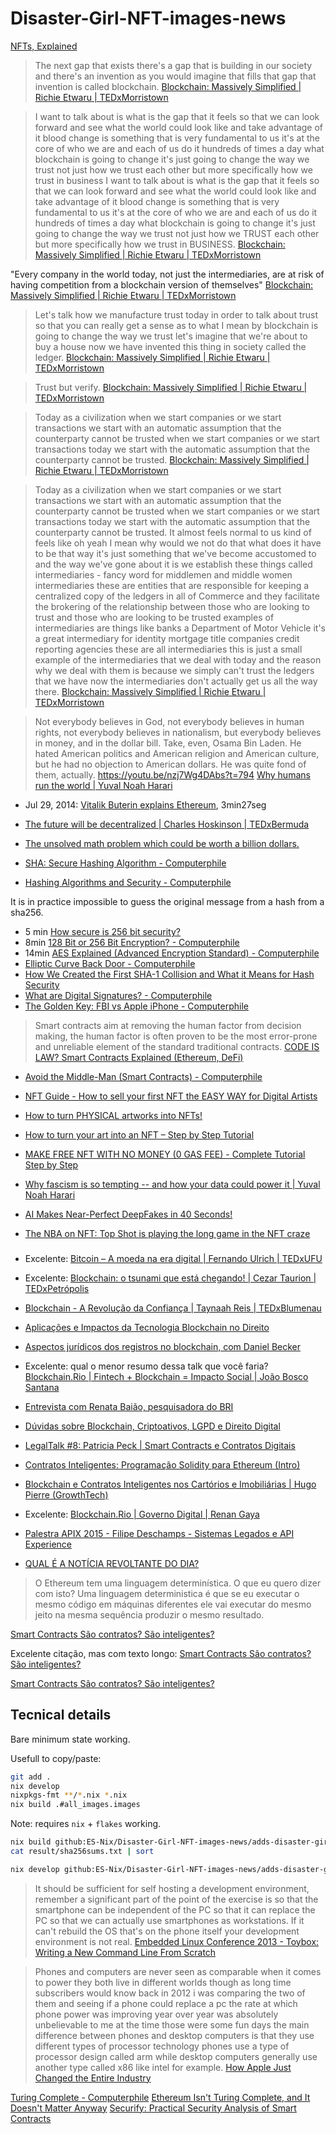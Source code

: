 # Disaster-Girl-NFT-images-news


[NFTs, Explained](https://www.youtube.com/watch?v=Oz9zw7-_vhM)



> The next gap that exists there's a gap that is building in our society and there's an invention as
you would imagine that fills that gap that invention is called blockchain.
[Blockchain: Massively Simplified | Richie Etwaru | TEDxMorristown](https://www.youtube.com/embed/k53LUZxUF50?start=234&end=243&version=3)

> I want to talk about is what is the gap that it feels so that we can look forward and see what the world could
look like and take advantage of it blood change is something that is very fundamental to us it's at the core of
who we are and each of us do it hundreds of times a day what blockchain is going to change it's just going to 
change the way we trust not just how we trust each other but more specifically how we trust in business I want
to talk about is what is the gap that it feels so that we can look forward and see what the world could look 
like and take advantage of it blood change is something that is very fundamental to us it's at the core of who we 
are and each of us do it hundreds of times a day what blockchain is going to change it's just going to change 
the way we trust not just how we TRUST each other but more specifically how we trust in BUSINESS.
[Blockchain: Massively Simplified | Richie Etwaru | TEDxMorristown](https://www.youtube.com/embed/k53LUZxUF50?start=260&end=288&version=3)

"Every company in the world today, not just the intermediaries, are at risk of having competition 
from a blockchain version of themselves"
[Blockchain: Massively Simplified | Richie Etwaru | TEDxMorristown](https://www.youtube.com/embed/k53LUZxUF50?start=260&end=288&version=3)

> Let's talk how we manufacture trust today in order to talk about trust so that you can really get a sense as to 
what I mean by blockchain is going to change the way we trust let's imagine that we're about to buy a house now we
have invented this thing in society called the ledger.
> [Blockchain: Massively Simplified | Richie Etwaru | TEDxMorristown](https://www.youtube.com/embed/k53LUZxUF50?start=417&end=437&version=3)
 
> Trust but verify. [Blockchain: Massively Simplified | Richie Etwaru | TEDxMorristown](https://www.youtube.com/embed/k53LUZxUF50?start=560&end=561&version=3)

> Today as a civilization when we start companies or we start transactions we start with an automatic assumption that
the counterparty cannot be trusted when we start companies or we start transactions today we start with the automatic
> assumption that the counterparty cannot be trusted.
 [Blockchain: Massively Simplified | Richie Etwaru | TEDxMorristown](https://www.youtube.com/embed/k53LUZxUF50?start=566&end=580&version=3)
  

> Today as a civilization when we start companies or we start transactions we start with an automatic assumption that
> the counterparty cannot be trusted when we start companies or we start transactions today we start with the automatic
> assumption that the counterparty cannot be trusted. It almost feels normal to us kind of feels like oh yeah I mean
> why would we not do that what does it have to be that way it's just something that we've become accustomed to and
> the way we've gone about it is we establish these things called intermediaries - fancy word for middlemen and middle
> women intermediaries these are entities that are responsible for keeping a centralized copy of the ledgers in all
> of Commerce and they facilitate the brokering of the relationship between those who are looking to trust and those
> who are looking to be trusted examples of intermediaries are things like banks a Department of Motor Vehicle it's a 
> great intermediary for identity mortgage title companies credit reporting agencies these are all intermediaries this 
> is just a small example of the intermediaries that we deal with today and the reason why we deal with them is because 
>  we simply can't trust the ledgers that we have now the intermediaries don't actually get us all the way there.
[Blockchain: Massively Simplified | Richie Etwaru | TEDxMorristown](https://www.youtube.com/embed/k53LUZxUF50?start=577&end=626&version=3)


> Not everybody believes in God, not everybody believes in human rights, not everybody believes in nationalism, 
but everybody believes in money, and in the dollar bill. Take, even, Osama Bin Laden. He hated American politics
and American religion and American culture, but he had no objection to American dollars. He was quite fond of
them, actually. 
https://youtu.be/nzj7Wg4DAbs?t=794
[Why humans run the world | Yuval Noah Harari](https://www.youtube.com/embed/nzj7Wg4DAbs?start=768&end=791&version=3)

- Jul 29, 2014: [Vitalik Buterin explains Ethereum](https://www.youtube.com/watch?v=TDGq4aeevgY), 3min27seg

- [The future will be decentralized | Charles Hoskinson | TEDxBermuda](https://www.youtube.com/watch?v=97ufCT6lQcY)


- [The unsolved math problem which could be worth a billion dollars.](https://www.youtube.com/watch?v=8COArd_EREw)
- [SHA: Secure Hashing Algorithm - Computerphile](https://www.youtube.com/watch?v=DMtFhACPnTY)
- [Hashing Algorithms and Security - Computerphile](https://www.youtube.com/watch?v=b4b8ktEV4Bg)

It is in practice impossible to guess the original message from a hash from a sha256.
- 5 min [How secure is 256 bit security?](https://www.youtube.com/watch?v=S9JGmA5_unY)
- 8min [128 Bit or 256 Bit Encryption? - Computerphile](https://www.youtube.com/watch?v=pgzWxOtk1zg)
- 14min [AES Explained (Advanced Encryption Standard) - Computerphile](https://www.youtube.com/watch?v=O4xNJsjtN6E)
- [Elliptic Curve Back Door - Computerphile](https://www.youtube.com/watch?v=nybVFJVXbww)
- [How We Created the First SHA-1 Collision and What it Means for Hash Security](https://www.youtube.com/watch?v=Zl1TZJGfvPo)
- [What are Digital Signatures? - Computerphile](https://www.youtube.com/watch?v=s22eJ1eVLTU)
- [The Golden Key: FBI vs Apple iPhone - Computerphile](https://www.youtube.com/watch?v=6RNKtwAGvqc)


> Smart contracts aim at removing the human factor from decision making, the human factor is often proven
to be the most error-prone and unreliable element of the standard traditional contracts.
[CODE IS LAW? Smart Contracts Explained (Ethereum, DeFi)](https://www.youtube.com/embed/pWGLtjG-F5c?start=61&end=77&version=3)

- [Avoid the Middle-Man (Smart Contracts) - Computerphile](https://www.youtube.com/watch?v=csS1mZFuNSY)
- [NFT Guide - How to sell your first NFT the EASY WAY for Digital Artists](https://www.youtube.com/watch?v=d1VodYuqOlA)
- [How to turn PHYSICAL artworks into NFTs!](https://www.youtube.com/watch?v=99wzZFrPJxc)
- [How to turn your art into an NFT – Step by Step Tutorial](https://www.youtube.com/watch?v=CFD_8oDxw1k)
- [MAKE FREE NFT WITH NO MONEY (0 GAS FEE) - Complete Tutorial Step by Step](https://www.youtube.com/watch?v=4XRvCVfjHqM)

- [Why fascism is so tempting -- and how your data could power it | Yuval Noah Harari](https://www.youtube.com/watch?v=xHHb7R3kx40)
- [AI Makes Near-Perfect DeepFakes in 40 Seconds!](https://www.youtube.com/watch?v=iXqLTJFTUGc)
- [The NBA on NFT: Top Shot is playing the long game in the NFT craze](https://www.theverge.com/22348858/nba-nft-top-shot-dapper-labs)


### 


- Excelente: [Bitcoin – A moeda na era digital | Fernando Ulrich | TEDxUFU](https://www.youtube.com/watch?v=3CMt4P0N_QA)
- Excelente: [Blockchain: o tsunami que está chegando! | Cezar Taurion | TEDxPetrópolis](https://www.youtube.com/watch?v=AYrlGf9meAE)  
- [Blockchain - A Revolução da Confiança | Taynaah Reis | TEDxBlumenau](https://www.youtube.com/watch?v=Kk_Y_Ra3p9o)
- [Aplicações e Impactos da Tecnologia Blockchain no Direito](https://www.youtube.com/watch?v=qnqz433lVjw)
- [Aspectos jurídicos dos registros no blockchain, com Daniel Becker](https://www.youtube.com/watch?v=6Ut1qqwei9k)
- Excelente: qual o menor resumo dessa talk que você faria?
  [Blockchain.Rio | Fintech + Blockchain = Impacto Social | João Bosco Santana](https://www.youtube.com/watch?v=qdiH2OF4epo)
- [Entrevista com Renata Baião, pesquisadora do BRI](https://www.youtube.com/watch?v=0BqF92HhuRA)
- [Dúvidas sobre Blockchain, Criptoativos, LGPD e Direito Digital](https://www.youtube.com/watch?v=UAevXF3mjRA)
- [LegalTalk #8: Patricia Peck | Smart Contracts e Contratos Digitais](https://www.youtube.com/watch?v=-HMniwbWYps)
- [Contratos Inteligentes: Programação Solidity para Ethereum (Intro)](https://www.youtube.com/watch?v=vEMlmmb7TTk)
- [Blockchain e Contratos Inteligentes nos Cartórios e Imobiliárias | Hugo Pierre (GrowthTech)](https://www.youtube.com/watch?v=z9Wi1dF2BF4)
- Excelente: [Blockchain.Rio | Governo Digital | Renan Gaya](https://www.youtube.com/watch?v=gvrJaDBbOVU)

- [Palestra APIX 2015 - Filipe Deschamps - Sistemas Legados e API Experience](https://www.youtube.com/watch?v=0tJFRkbLiok)
- [QUAL É A NOTÍCIA REVOLTANTE DO DIA?](https://www.youtube.com/watch?v=OGhWC7IPQk4&t=80s)



> O Ethereum tem uma linguagem determinística. O que eu quero dizer com isto? Uma linguagem deterministica é que se 
eu executar o mesmo código em máquinas diferentes ele vai executar do mesmo jeito na mesma sequência produzir 
o mesmo resultado.

[Smart Contracts São contratos? São inteligentes?](https://www.youtube.com/embed/Bx3JvS7yHFU?start=730&end=747&version=3)


Excelente citação, mas com texto longo: [Smart Contracts São contratos? São inteligentes?](https://www.youtube.com/embed/Bx3JvS7yHFU?start=890&end=1009&version=3)

[Smart Contracts São contratos? São inteligentes?](https://www.youtube.com/embed/Bx3JvS7yHFU?start=1074&end=1121&version=3)


## Tecnical details


Bare minimum state working.

Usefull to copy/paste:
```bash
git add .
nix develop
nixpkgs-fmt **/*.nix *.nix
nix build .#all_images.images
```


Note: requires `nix` + `flakes` working.
```bash
nix build github:ES-Nix/Disaster-Girl-NFT-images-news/adds-disaster-girl-news-images#all_images.images
cat result/sha256sums.txt | sort
```

```bash
nix develop github:ES-Nix/Disaster-Girl-NFT-images-news/adds-disaster-girl-news-images
```

>It should be sufficient for self hosting a development environment, remember a significant part of the point of the
exercise is so that the smartphone can be independent of the PC so that it can replace the PC so that we can actually
use smartphones as workstations. If it can't rebuild the OS that's on the phone itself your development environment
is not real. [Embedded Linux Conference 2013 - Toybox: Writing a New Command Line From Scratch](https://www.youtube.com/embed/SGmtP5Lg_t0?start=1541&end=1564&version=3)


> Phones and computers are never seen as comparable when it comes to power they both live in different worlds
though as long time subscribers would know back in 2012 i was comparing the two of them and seeing if a phone 
could replace a pc the rate at which phone power was improving year over year was absolutely unbelievable to 
me at the time those were some fun days the main difference between phones and desktop computers is that they 
use different types of processor technology phones use a type of processor design called arm while desktop 
computers generally use another type called x86 like intel for example.
[How Apple Just Changed the Entire Industry](https://www.youtube.com/embed/OuF9weSkS68?start=64&end=104&version=3)


[Turing Complete - Computerphile](https://www.youtube.com/watch?v=RPQD7-AOjMI)
[Ethereum Isn't Turing Complete, and It Doesn't Matter Anyway](https://www.youtube.com/watch?v=cGFOKTm_8zk)
[Securify: Practical Security Analysis of Smart Contracts](https://www.youtube.com/watch?v=7v-bd9maqm8)
